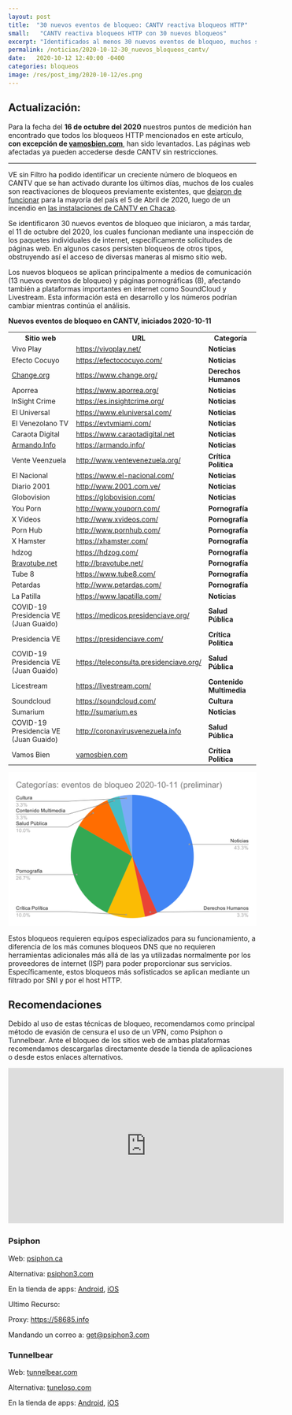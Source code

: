 ```yaml
---
layout: post
title:  "30 nuevos eventos de bloqueo: CANTV reactiva bloqueos HTTP"
small:   "CANTV reactiva bloqueos HTTP con 30 nuevos bloqueos"
excerpt: "Identificados al menos 30 nuevos eventos de bloqueo, muchos son bloqueos que dejaron de funiconar en abril luego de incendio en instalación de CANTV"
permalink: /noticias/2020-10-12-30_nuevos_bloqueos_cantv/
date:   2020-10-12 12:40:00 -0400
categories: bloqueos
image: /res/post_img/2020-10-12/es.png
---
```



## Actualización:

Para la fecha del **16 de octubre del 2020** nuestros puntos de medición han encontrado que todos los bloqueos HTTP mencionados en este artículo, **con excepción de [vamosbien.com](https://vamosbien.com/)**, han sido levantados. Las páginas web afectadas ya pueden accederse desde CANTV sin restricciones.

---
VE sin Filtro ha podido identificar un creciente número de bloqueos en CANTV que se han activado durante los últimos días, muchos de los cuales son reactivaciones de bloqueos previamente existentes, que [dejaron de funcionar](https://vesinfiltro.com/noticias/2020-04-06-levantados_multiples_bloqueos_cantv) para la mayoría del país el 5 de Abril de 2020, luego de un incendio en [las instalaciones de CANTV en Chacao](https://efectococuyo.com/la-humanidad/incendio-en-edificio-de-la-cantv-chacao-fue-controlado-por-bomberos/).

Se identificaron 30 nuevos eventos de bloqueo que iniciaron, a más tardar, el 11 de octubre del 2020, los cuales funcionan mediante una inspección de los paquetes individuales de internet, específicamente solicitudes de páginas web. En algunos casos persisten bloqueos de otros tipos, obstruyendo así el acceso de diversas maneras al mismo sitio web.

Los nuevos bloqueos se aplican principalmente a medios de comunicación (13 nuevos eventos de bloqueo) y páginas pornográficas (8), afectando también a plataformas importantes en internet como SoundCloud y Livestream. Esta información está en desarrollo y los números podrían cambiar mientras continúa el análisis.

**Nuevos eventos de bloqueo en CANTV, iniciados 2020-10-11**


<table>
  <tr>
   <th>Sitio web
   </th>
   <th>URL
   </th>
   <th>Categoría
   </th>
  </tr>
  <tr>
   <td>Vivo Play
   </td>
   <td><a href="https://vivoplay.net/">https://vivoplay.net/</a>
   </td>
   <td><strong>Noticias</strong>
   </td>
  </tr>
  <tr>
   <td>Efecto Cocuyo
   </td>
   <td><a href="https://efectococuyo.com/">https://efectococuyo.com/</a>
   </td>
   <td><strong>Noticias</strong>
   </td>
  </tr>
  <tr>
   <td><a href="http://change.org/">Change.org</a>
   </td>
   <td><a href="https://www.change.org/">https://www.change.org/</a>
   </td>
   <td><strong>Derechos Humanos</strong>
   </td>
  </tr>
  <tr>
   <td>Aporrea
   </td>
   <td><a href="https://www.aporrea.org/">https://www.aporrea.org/</a>
   </td>
   <td><strong>Noticias</strong>
   </td>
  </tr>
  <tr>
   <td>InSight Crime
   </td>
   <td><a href="https://es.insightcrime.org/">https://es.insightcrime.org/</a>
   </td>
   <td><strong>Noticias</strong>
   </td>
  </tr>
  <tr>
   <td>El Universal
   </td>
   <td><a href="https://www.eluniversal.com/">https://www.eluniversal.com/</a>
   </td>
   <td><strong>Noticias</strong>
   </td>
  </tr>
  <tr>
   <td>El Venezolano TV
   </td>
   <td><a href="https://evtvmiami.com/">https://evtvmiami.com/</a>
   </td>
   <td><strong>Noticias</strong>
   </td>
  </tr>
  <tr>
   <td>Caraota Digital
   </td>
   <td><a href="https://www.caraotadigital.net">https://www.caraotadigital.net</a>
   </td>
   <td><strong>Noticias</strong>
   </td>
  </tr>
  <tr>
   <td><a href="http://armando.info/">Armando.Info</a>
   </td>
   <td><a href="https://armando.info/">https://armando.info/</a>
   </td>
   <td><strong>Noticias</strong>
   </td>
  </tr>
  <tr>
   <td>Vente Veenzuela
   </td>
   <td><a href="http://www.ventevenezuela.org/">http://www.ventevenezuela.org/</a>
   </td>
   <td><strong>Crítica Política</strong>
   </td>
  </tr>
  <tr>
   <td>El Nacional
   </td>
   <td><a href="https://www.el-nacional.com/">https://www.el-nacional.com/</a>
   </td>
   <td><strong>Noticias</strong>
   </td>
  </tr>
  <tr>
   <td>Diario 2001
   </td>
   <td><a href="http://www.2001.com.ve/">http://www.2001.com.ve/</a>
   </td>
   <td><strong>Noticias</strong>
   </td>
  </tr>
  <tr>
   <td>Globovision
   </td>
   <td><a href="https://globovision.com/">https://globovision.com/</a>
   </td>
   <td><strong>Noticias</strong>
   </td>
  </tr>
  <tr>
   <td>You Porn
   </td>
   <td><a href="http://www.youporn.com/">http://www.youporn.com/</a>
   </td>
   <td><strong>Pornografía</strong>
   </td>
  </tr>
  <tr>
   <td>X Videos
   </td>
   <td><a href="http://www.xvideos.com/">http://www.xvideos.com/</a>
   </td>
   <td><strong>Pornografía</strong>
   </td>
  </tr>
  <tr>
   <td>Porn Hub
   </td>
   <td><a href="http://www.pornhub.com/">http://www.pornhub.com/</a>
   </td>
   <td><strong>Pornografía</strong>
   </td>
  </tr>
  <tr>
   <td>X Hamster
   </td>
   <td><a href="https://xhamster.com/">https://xhamster.com/</a>
   </td>
   <td><strong>Pornografía</strong>
   </td>
  </tr>
  <tr>
   <td>hdzog
   </td>
   <td><a href="https://hdzog.com/">https://hdzog.com/</a>
   </td>
   <td><strong>Pornografía</strong>
   </td>
  </tr>
  <tr>
   <td><a href="http://bravotube.net/">Bravotube.net</a>
   </td>
   <td><a href="http://bravotube.net/">http://bravotube.net/</a>
   </td>
   <td><strong>Pornografía</strong>
   </td>
  </tr>
  <tr>
   <td>Tube 8
   </td>
   <td><a href="https://www.tube8.com/">https://www.tube8.com/</a>
   </td>
   <td><strong>Pornografía</strong>
   </td>
  </tr>
  <tr>
   <td>Petardas
   </td>
   <td><a href="http://www.petardas.com/">http://www.petardas.com/</a>
   </td>
   <td><strong>Pornografía</strong>
   </td>
  </tr>
  <tr>
   <td>La Patilla
   </td>
   <td><a href="https://www.lapatilla.com/">https://www.lapatilla.com/</a>
   </td>
   <td><strong>Noticias</strong>
   </td>
  </tr>
  <tr>
   <td>COVID-19 Presidencia VE (Juan Guaido)
   </td>
   <td><a href="https://medicos.presidenciave.org/">https://medicos.presidenciave.org/</a>
   </td>
   <td><strong>Salud Pública</strong>
   </td>
  </tr>
  <tr>
   <td>Presidencia VE
   </td>
   <td><a href="https://presidenciave.com/">https://presidenciave.com/</a>
   </td>
   <td><strong>Crítica Política</strong>
   </td>
  </tr>
  <tr>
   <td>COVID-19 Presidencia VE (Juan Guaido)
   </td>
   <td><a href="https://teleconsulta.presidenciave.org/">https://teleconsulta.presidenciave.org/</a>
   </td>
   <td><strong>Salud Pública</strong>
   </td>
  </tr>
  <tr>
   <td>Licestream
   </td>
   <td><a href="https://livestream.com/">https://livestream.com/</a>
   </td>
   <td><strong>Contenido Multimedia</strong>
   </td>
  </tr>
  <tr>
   <td>Soundcloud
   </td>
   <td><a href="https://soundcloud.com/">https://soundcloud.com/</a>
   </td>
   <td><strong>Cultura</strong>
   </td>
  </tr>
  <tr>
   <td>Sumarium
   </td>
   <td><a href="http://sumarium.es/">http://sumarium.es</a>
   </td>
   <td><strong>Noticias</strong>
   </td>
  </tr>
  <tr>
   <td>COVID-19 Presidencia VE (Juan Guaido)
   </td>
   <td><a href="http://coronavirusvenezuela.info/">http://coronavirusvenezuela.info</a>
   </td>
   <td><strong>Salud Pública</strong>
   </td>
  </tr>
  <tr>
   <td>Vamos Bien
   </td>
   <td><a href="http://vamosbien.com/">vamosbien.com</a>
   </td>
   <td><strong>Crítica Política</strong>
   </td>
  </tr>
</table>

![Tabla de catgeorias del sitio de los eventos](/res/post_img/2020-10-12/chart-es.svg)

Estos bloqueos requieren equipos especializados para su funcionamiento, a diferencia de los más comunes bloqueos DNS que no requieren herramientas adicionales más allá de las ya utilizadas normalmente por los proveedores de internet (ISP) para poder proporcionar sus servicios. Específicamente, estos bloqueos más sofisticados se aplican mediante un filtrado por SNI y por el host HTTP.

## Recomendaciones

Debido al uso de estas técnicas de bloqueo, recomendamos como principal método de evasión de censura el uso de un VPN, como Psiphon o Tunnelbear. Ante el bloqueo de los sitios web de ambas plataformas recomendamos descargarlas directamente desde la tienda de aplicaciones o desde estos enlaces alternativos.

<iframe width="560" height="315" src="https://www.youtube-nocookie.com/embed/iYQQTE1-Thk" frameborder="0" allow="accelerometer; autoplay; clipboard-write; encrypted-media; gyroscope; picture-in-picture" allowfullscreen></iframe>

### Psiphon

Web: [psiphon.ca](https://psiphon.ca)

Alternativa: [psiphon3.com](http://psiphon3.com/es/download.html)

En la tienda de apps: [Android](https://play.google.com/store/apps/details?id=com.psiphon3.subscription), [iOS](https://apps.apple.com/us/app/psiphon/id1276263909?ls=1)

Ultimo Recurso:

Proxy: https://58685.info

Mandando un correo a: [get@psiphon3.com](mailto:get@psiphon3.com)

### Tunnelbear

Web: [tunnelbear.com](https://tunnelbear.com)

Alternativa: [tuneloso.com](https://tuneloso.com)

En la tienda de apps: [Android](https://play.google.com/store/apps/details?id=com.tunnelbear.android), [iOS](https://apps.apple.com/us/app/tunnelbear/id564842283?ls=1)
